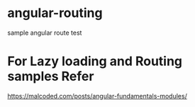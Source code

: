 # angular-routing
sample angular route test

# For Lazy loading and Routing samples Refer
https://malcoded.com/posts/angular-fundamentals-modules/

